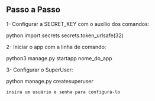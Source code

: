## Passo a Passo

1- Configurar a SECRET_KEY com o auxílio dos comandos:

  python
  import secrets
  secrets.token_urlsafe(32)


2- Iniciar o app com a linha de comando:

  python3 manage.py startapp nome_do_app
  
  
3- Configurar o SuperUser:

  python manage.py createsuperuser
  
    insira um usuário e senha para configurá-lo
  
